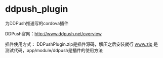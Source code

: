 # ddpush_plugin
为DDPush推送写的cordova插件

DDPush官网：http://www.ddpush.net/overview

插件使用方式：
DDPushPlugin.zip是插件源码，解压之后安装就行
www.zip 是测试代码，app/module/ddpush是插件的使用方法
